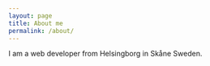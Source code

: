 ```yaml
---
layout: page
title: About me
permalink: /about/
---
```


I am a web developer from Helsingborg in Skåne Sweden.
